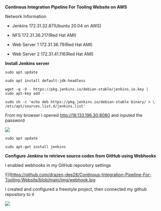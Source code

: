 **Continous Integration Pipeline For Tooling Website on AWS**


Network Information

- Jenkins  172.31.32.87(Ubuntu 20.04 on AWS)

- NFS    172.31.36.217(Red Hat AMI)

- Web Server 1  172.31.36.79(Red Hat AMI)

- Web Server 2 172.31.41.116(Red Hat AMI)




**Install Jenkins server**


```sudo apt update```

```sudo apt install default-jdk-headless```




```wget -q -O - https://pkg.jenkins.io/debian-stable/jenkins.io.key | sudo apt-key add -```

```sudo sh -c 'echo deb https://pkg.jenkins.io/debian-stable binary/ > \ /etc/apt/sources.list.d/jenkins.list'```


From my browser i opened http://18.133.196.30:8080
and inputed the password

![](https://github.com/drazen-dee28/Continous-Integration-Pipeline-For-Tooling-Website/blob/main/img/unlockjenk.png)



```sudo apt update```

```sudo apt-get install jenkins```

**Configure Jenkins to retrieve source codes from GitHub using Webhooks**

I enabled webhooks in my GitHub repository settings

![](https://github.com/drazen-dee28/Continous-Integration-Pipeline-For-Tooling-Website/blob/main/img/webhook.jpg



I created and configured a freestyle project, then connected my github repository to it

![](https://github.com/drazen-dee28/Continous-Integration-Pipeline-For-Tooling-Website/blob/main/img/cre.jpg)